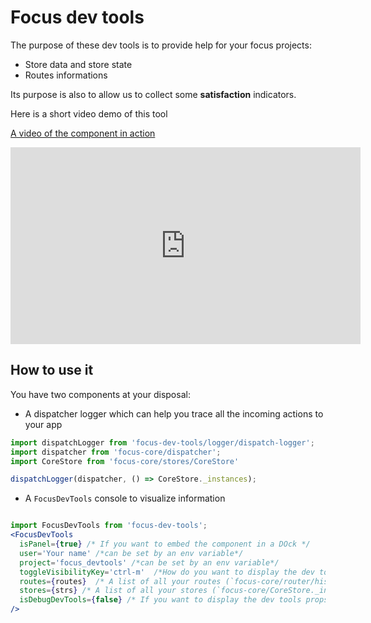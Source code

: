# Focus dev tools

The purpose of these dev tools is to provide help for your focus projects:

- Store data and store state
- Routes informations

Its purpose is also to allow us to collect some __satisfaction__ indicators.

Here is a short video demo of this tool

[A video of the component in action](https://youtu.be/XuaWkIbWR-A)
<iframe width="560" height="315" src="https://www.youtube.com/embed/XuaWkIbWR-A" frameborder="0" allowfullscreen></iframe>

## How to use it

You have two components at your disposal:

- A dispatcher logger which can help you trace all the incoming actions to your app

```javascript
import dispatchLogger from 'focus-dev-tools/logger/dispatch-logger';
import dispatcher from 'focus-core/dispatcher';
import CoreStore from 'focus-core/stores/CoreStore'

dispatchLogger(dispatcher, () => CoreStore._instances);
```

- A `FocusDevTools` console to visualize information

``` jsx

import FocusDevTools from 'focus-dev-tools';
<FocusDevTools
  isPanel={true} /* If you want to embed the component in a DOck */
  user='Your name' /*can be set by an env variable*/
  project='focus_devtools' /*can be set by an env variable*/
  toggleVisibilityKey='ctrl-m'  /*How do you want to display the dev tool*/
  routes={routes}  /* A list of all your routes (`focus-core/router/history`)*/
  stores={strs} /* A list of all your stores (`focus-core/CoreStore._instances`)*/
  isDebugDevTools={false} /* If you want to display the dev tools props (not usefull for the projects)*/
/>
```
